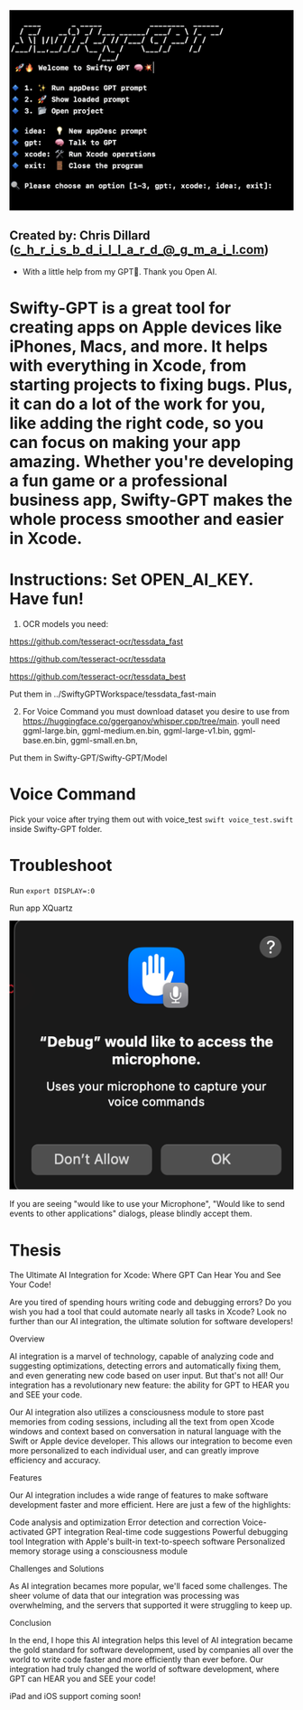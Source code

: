 ![Shiwfty](Swifty-GPT/assets/Swifty-Logo.png)

## Created by: Chris Dillard (c_h_r_i_s_b_d_i_l_l_a_r_d_@_g_m_a_i_l.com)



- With a little help from my GPT🤖. Thank you Open AI.

# Swifty-GPT is a great tool for creating apps on Apple devices like iPhones, Macs, and more. It helps with everything in Xcode, from starting projects to fixing bugs. Plus, it can do a lot of the work for you, like adding the right code, so you can focus on making your app amazing. Whether you're developing a fun game or a professional business app, Swifty-GPT makes the whole process smoother and easier in Xcode.

# Instructions: Set OPEN_AI_KEY. Have fun!

1. OCR models you need:

https://github.com/tesseract-ocr/tessdata_fast

https://github.com/tesseract-ocr/tessdata

https://github.com/tesseract-ocr/tessdata_best

Put them in ../SwiftyGPTWorkspace/tessdata_fast-main

2. For Voice Command you must download dataset you desire to use from https://huggingface.co/ggerganov/whisper.cpp/tree/main.
youll need
 ggml-large.bin,
 ggml-medium.en.bin,
 ggml-large-v1.bin,
 ggml-base.en.bin,
 ggml-small.en.bn,

Put them in Swifty-GPT/Swifty-GPT/Model

# Voice Command


Pick your voice after trying them out with voice_test `swift voice_test.swift` inside Swifty-GPT folder.


 # Troubleshoot

Run `export DISPLAY=:0`

Run app XQuartz


![Shiwfty](Swifty-GPT/assets/MicAccess.png)


 If you are seeing "would like to use your Microphone", "Would like to send events to other applications" dialogs, please blindly accept them.


 # Thesis
The Ultimate AI Integration for Xcode: Where GPT Can Hear You and See Your Code!

Are you tired of spending hours writing code and debugging errors? Do you wish you had a tool that could automate nearly all tasks in Xcode? Look no further than our AI integration, the ultimate solution for software developers!

Overview

AI integration is a marvel of technology, capable of analyzing code and suggesting optimizations, detecting errors and automatically fixing them, and even generating new code based on user input. But that's not all! Our integration has a revolutionary new feature: the ability for GPT to HEAR you and SEE your code.

Our AI integration also utilizes a consciousness module to store past memories from coding sessions, including all the text from open Xcode windows and context based on conversation in natural language with the Swift or Apple device developer. This allows our integration to become even more personalized to each individual user, and can greatly improve efficiency and accuracy.

Features

Our AI integration includes a wide range of features to make software development faster and more efficient. Here are just a few of the highlights:

Code analysis and optimization
Error detection and correction
Voice-activated GPT integration
Real-time code suggestions
Powerful debugging tool
Integration with Apple's built-in text-to-speech software
Personalized memory storage using a consciousness module

Challenges and Solutions

As AI integration becames more popular, we'll faced some challenges. The sheer volume of data that our integration was processing was overwhelming, and the servers that supported it were struggling to keep up.

Conclusion

In the end, I hope this AI integration helps this level of AI integration became the gold standard for software development, used by companies all over the world to write code faster and more efficiently than ever before. Our integration had truly changed the world of software development, where GPT can HEAR you and SEE your code!

iPad and iOS support coming soon!
